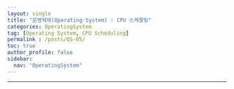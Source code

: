```yaml
---
layout: single
title: "운영체제(Operating System) : CPU 스케줄링"
categories: OperatingSystem
tag: [Operating System, CPU Scheduling]
permalink : /posts/OS-05/
toc: true
author_profile: false
sidebar:
  nav: "OperatingSystem"
---
```


<hr>